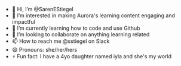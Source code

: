 - 👋 Hi, I’m @SarenEStiegel
- 👀 I’m interested in making Aurora's learning content engaging and impactful 
- 🌱 I’m currently learning how to code and use Github
- 💞️ I’m looking to collaborate on anything learning related
- 📫 How to reach me @sstiegel on Slack
- 😄 Pronouns: she/her/hers
- ⚡ Fun fact: I have a 4yo daughter named iyla and she's my world

<!---
SarenEStiegel/SarenEStiegel is a ✨ special ✨ repository because its `README.md` (this file) appears on your GitHub profile.
You can click the Preview link to take a look at your changes.
--->
